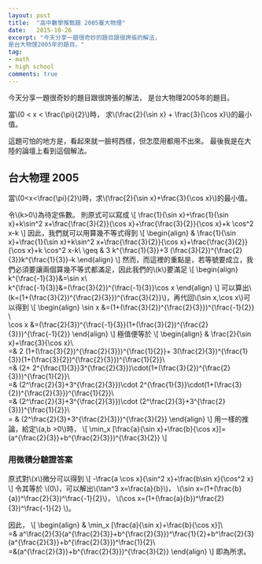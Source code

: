 ```yaml
---
layout: post
title:  "高中數學推甄題 2005臺大物理"
date:   2015-10-26
excerpt: "今天分享一題很奇妙的題目跟很誇張的解法，
是台大物理2005年的題目。"
tag:
- math
- high school
comments: true
---
```

今天分享一題很奇妙的題目跟很誇張的解法，
是台大物理2005年的題目。

當\\(0 < x < \frac{\pi}{2}\\)時，
求\\(\frac{2}{\sin x} + \frac{3}{\cos x}\\)的最小值。


這題可怕的地方是，看起來就一臉柯西樣，但怎麼用都用不出來。
最後我是在大陸的論壇上看到這個解法。

## 台大物理 2005

當\\(0<x<\frac{\pi}{2}\\)時，求\\(\frac{2}{\sin x}+\frac{3}{\cos x}\\)的最小值。 

令\\(k>0\\)為待定係數。 則原式可以寫成
\\[
\frac{1}{\sin x}+\frac{1}{\sin x}+k\sin^2 x+\frac{\frac{3}{2}}{\cos x}+\frac{\frac{3}{2}}{\cos x}+k \cos^2 x-k
\\]
因此，我們就可以用算幾不等式得到
\\[
\begin{align}
	& \frac{1}{\sin x}+\frac{1}{\sin x}+k\sin^2 x+\frac{\frac{3}{2}}{\cos x}+\frac{\frac{3}{2}}{\cos x}+k \cos^2 x-k\\
	\geq & 3 k^{\frac{1}{3}}+3 (\frac{3}{2})^{\frac{2}{3}}k^{\frac{1}{3}}-k
\end{align}
\\]
然而，而這裡的重點是，若等號要成立，我們必須要讓兩個算幾不等式都滿足，因此我們的\\(k\\)要滿足
\\[
\begin{align}
	k^{\frac{-1}{3}}&=\sin x\\\
	k^{\frac{-1}{3}}&=(\frac{3}{2})^{\frac{-1}{3}}\cos x
\end{align}
\\]
可以算出\\(k=(1+(\frac{3}{2})^{\frac{2}{3}})^{\frac{3}{2}}\\)，再代回\\(\sin x,\cos x\\)可以得到
\\[
\begin{align}
	\sin x &=(1+(\frac{3}{2})^{\frac{2}{3}})^{\frac{-1}{2}} \\\
	\cos x &=(\frac{2}{3})^{\frac{-1}{3}}(1+(\frac{3}{2})^{\frac{2}{3}})^{\frac{-1}{2}}
\end{align}
\\]
極值便等於
\\[
\begin{align}
	& \frac{2}{\sin x}+\frac{3}{\cos x}\\\
	=& 2 (1+(\frac{3}{2})^{\frac{2}{3}})^{\frac{1}{2}}+ 3(\frac{2}{3})^{\frac{1}{3}}(1+(\frac{3}{2})^{\frac{2}{3}})^{\frac{1}{2}}\\\
	=& (2+ 2^{\frac{1}{3}}3^{\frac{2}{3}})\cdot(1+(\frac{3}{2})^{\frac{2}{3}})^{\frac{1}{2}}\\\
	=& (2^\frac{2}{3}+3^{\frac{2}{3}})\cdot 2^{\frac{1}{3}}\cdot(1+(\frac{3}{2})^{\frac{2}{3}})^{\frac{1}{2}}\\\
	=& (2^\frac{2}{3}+3^{\frac{2}{3}})\cdot (2^\frac{2}{3}+3^{\frac{2}{3}})^{\frac{1}{2}}\\\
	= & (2^\frac{2}{3}+3^{\frac{2}{3}})^{\frac{3}{2}}
\end{align}
\\]
用一樣的推論，給定\\(a,b >0\\)時，
\\[
\min_x [\frac{a}{\sin x}+\frac{b}{\cos x}]=(a^{\frac{2}{3}}+b^{\frac{2}{3}})^{\frac{3}{2}}
\\]

### 用微積分驗證答案

原式對\\(x\\)微分可以得到
\\[
-\frac{a \cos x}{\sin^2 x}+\frac{b\sin x}{\cos^2 x}
\\]
令其等於 \\(0\\)，可以解出\\(\tan^3 x=\frac{a}{b}\\)，
\\(\sin x=(1+(\frac{b}{a})^\frac{2}{3})^\frac{-1}{2}\\)，
\\(\cos x=(1+(\frac{a}{b})^\frac{2}{3})^\frac{-1}{2} \\)。

因此，
\\[
\begin{align}
& \min_x [\frac{a}{\sin x}+\frac{b}{\cos x}]\\\
=& a^\frac{2}{3}(a^{\frac{2}{3}}+b^{\frac{2}{3}})^\frac{1}{2}+b^\frac{2}{3}(a^{\frac{2}{3}}+b^{\frac{2}{3}})^\frac{1}{2}\\\
=&(a^{\frac{2}{3}}+b^{\frac{2}{3}})^{\frac{3}{2}}
\end{align}
\\]
即為所求。
